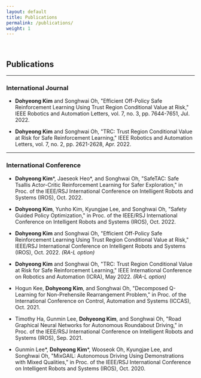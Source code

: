 ```yaml
---
layout: default
title: Publications
permalink: /publications/
weight: 1
---
```


&nbsp; 

## Publications

---
### International Journal

- **Dohyeong Kim** and Songhwai Oh, "Efficient Off-Policy Safe Reinforcement Learning Using Trust Region Conditional Value at Risk," IEEE Robotics and Automation Letters, vol. 7, no. 3, pp. 7644-7651, Jul. 2022.

- **Dohyeong Kim** and Songhwai Oh, "TRC: Trust Region Conditional Value at Risk for Safe Reinforcement Learning," IEEE Robotics and Automation Letters, vol. 7, no. 2, pp. 2621-2628, Apr. 2022.

---
### International Conference

- **Dohyeong Kim**\*, Jaeseok Heo*, and Songhwai Oh, "SafeTAC: Safe Tsallis Actor-Critic Reinforcement Learning for Safer Exploration," in Proc. of the IEEE/RSJ International Conference on Intelligent Robots and Systems (IROS), Oct. 2022.

- **Dohyeong Kim**, Yunho Kim, Kyungjae Lee, and Songhwai Oh, "Safety Guided Policy Optimization," in Proc. of the IEEE/RSJ International Conference on Intelligent Robots and Systems (IROS), Oct. 2022.

- **Dohyeong Kim** and Songhwai Oh, "Efficient Off-Policy Safe Reinforcement Learning Using Trust Region Conditional Value at Risk," IEEE/RSJ International Conference on Intelligent Robots and Systems (IROS), Oct. 2022. *(RA-L option)*

- **Dohyeong Kim** and Songhwai Oh, "TRC: Trust Region Conditional Value at Risk for Safe Reinforcement Learning," IEEE International Conference on Robotics and Automation (ICRA), May 2022. *(RA-L option)*

- Hogun Kee, **Dohyeong Kim**, and Songhwai Oh, "Decomposed Q-Learning for Non-Prehensile Rearrangement Problem," in Proc. of the International Conference on Control, Automation and Systems (ICCAS), Oct. 2021.

- Timothy Ha, Gunmin Lee, **Dohyeong Kim**, and Songhwai Oh, "Road Graphical Neural Networks for Autonomous Roundabout Driving," in Proc. of the IEEE/RSJ International Conference on Intelligent Robots and Systems (IROS), Sep. 2021.

- Gunmin Lee*, **Dohyeong Kim**\*, Wooseok Oh, Kyungjae Lee, and Songhwai Oh, "MixGAIL: Autonomous Driving Using Demonstrations with Mixed Qualities," in Proc. of the IEEE/RSJ International Conference on Intelligent Robots and Systems (IROS), Oct. 2020.